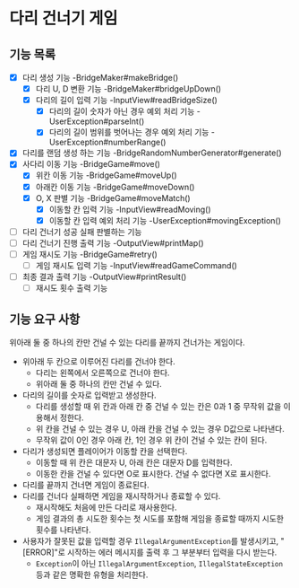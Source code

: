 # 다리 건너기 게임

## 기능 목록

- [x] 다리 생성 기능 -BridgeMaker#makeBridge()
  - [x] 다리 U, D 변환 기능 -BridgeMaker#bridgeUpDown()
  - [x] 다리의 길이 입력 기능 -InputView#readBridgeSize()
    - [x] 다리의 길이 숫자가 아닌 경우 예외 처리 기능 -UserException#parseInt()
    - [x] 다리의 길이 범위를 벗어나는 경우 예외 처리 기능 -UserException#numberRange()
- [x] 다리를 랜덤 생성 하는 기능 -BridgeRandomNumberGenerator#generate()
- [x] 사다리 이동 기능 -BridgeGame#move()
  - [x] 위칸 이동 기능 -BridgeGame#moveUp()
  - [x] 아래칸 이동 기능 -BridgeGame#moveDown()
  - [x] O, X 판별 기능 -BridgeGame#moveMatch()
    - [x] 이동할 칸 입력 기능 -InputView#readMoving()
    - [x] 이동할 칸 입력 예외 처리 기능 -UserException#movingException()
- [ ] 다리 건너기 성공 실패 판별하는 기능 
- [ ] 다리 건너기 진행 출력 기능 -OutputView#printMap()
- [ ] 게임 재시도 기능 -BridgeGame#retry()
  - [ ] 게임 재시도 입력 기능 -InputView#readGameCommand()
- [ ] 최종 결과 출력 기능 -OutputView#printResult()
  - [ ] 재시도 횟수 출력 기능
## 기능 요구 사항

위아래 둘 중 하나의 칸만 건널 수 있는 다리를 끝까지 건너가는 게임이다.
- 위아래 두 칸으로 이루어진 다리를 건너야 한다.
    - 다리는 왼쪽에서 오른쪽으로 건너야 한다.
    - 위아래 둘 중 하나의 칸만 건널 수 있다.
- 다리의 길이를 숫자로 입력받고 생성한다.
    - 다리를 생성할 때 위 칸과 아래 칸 중 건널 수 있는 칸은 0과 1 중 무작위 값을 이용해서 정한다.
    - 위 칸을 건널 수 있는 경우 U, 아래 칸을 건널 수 있는 경우 D값으로 나타낸다.
    - 무작위 값이 0인 경우 아래 칸, 1인 경우 위 칸이 건널 수 있는 칸이 된다.
- 다리가 생성되면 플레이어가 이동할 칸을 선택한다.
    - 이동할 때 위 칸은 대문자 U, 아래 칸은 대문자 D를 입력한다.
    - 이동한 칸을 건널 수 있다면 O로 표시한다. 건널 수 없다면 X로 표시한다.
- 다리를 끝까지 건너면 게임이 종료된다.
- 다리를 건너다 실패하면 게임을 재시작하거나 종료할 수 있다.
    - 재시작해도 처음에 만든 다리로 재사용한다.
    - 게임 결과의 총 시도한 횟수는 첫 시도를 포함해 게임을 종료할 때까지 시도한 횟수를 나타낸다.
- 사용자가 잘못된 값을 입력할 경우 `IllegalArgumentException`를 발생시키고, "[ERROR]"로 시작하는 에러 메시지를 출력 후 그 부분부터 입력을 다시 받는다.
    - `Exception`이 아닌 `IllegalArgumentException`, `IllegalStateException` 등과 같은 명확한 유형을 처리한다.